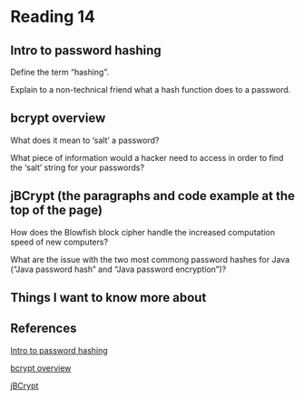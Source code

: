 # Reading 14

## Intro to password hashing

Define the term “hashing”.

Explain to a non-technical friend what a hash function does to a password.

## bcrypt overview

What does it mean to ‘salt’ a password?

What piece of information would a hacker need to access in order to find the ‘salt’ string for your passwords?

## jBCrypt (the paragraphs and code example at the top of the page)

How does the Blowfish block cipher handle the increased computation speed of new computers?

What are the issue with the two most commong password hashes for Java (“Java password hash” and “Java password encryption”)?

## Things I want to know more about

## References

[Intro to password hashing](https://auth0.com/blog/hashing-passwords-one-way-road-to-security/)

[bcrypt overview](https://danboterhoven.medium.com/why-you-should-use-bcrypt-to-hash-passwords-af330100b861)

[jBCrypt](https://www.mindrot.org/projects/jBCrypt/)
